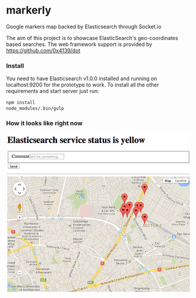 markerly
========

Google markers map backed by Elasticsearch through Socket.io

The aim of this project is to showcase ElasticSearch's geo-coordinates based searches.
The web framework support is provided by https://github.com/0x4139/dot

### Install
You need to have Elasticsearch v1.0.0 installed and running on localhost:9200 for the prototype to work.
To install all the other requirements and start server just run:
```
npm install
node_modules/.bin/gulp
```

### How it looks like right now
![Version 0.0.1](/docs/screenshot_0.0.1.png "Version 0.0.1")